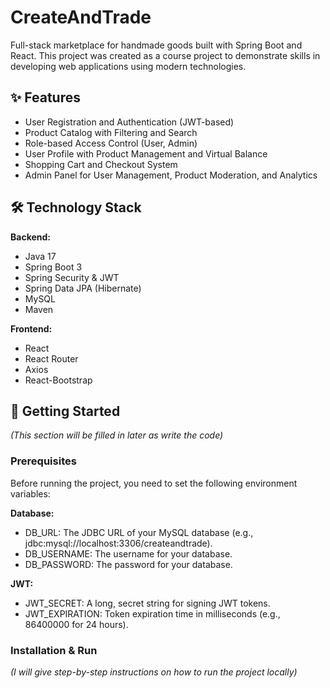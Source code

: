 # CreateAndTrade
Full-stack marketplace for handmade goods built with Spring Boot and React. This project was created as a course project to demonstrate skills in developing web applications using modern technologies.

## ✨ Features

- User Registration and Authentication (JWT-based)
- Product Catalog with Filtering and Search
- Role-based Access Control (User, Admin)
- User Profile with Product Management and Virtual Balance
- Shopping Cart and Checkout System
- Admin Panel for User Management, Product Moderation, and Analytics

## 🛠️ Technology Stack

**Backend:**
- Java 17
- Spring Boot 3
- Spring Security & JWT
- Spring Data JPA (Hibernate)
- MySQL
- Maven

**Frontend:**
- React
- React Router
- Axios
- React-Bootstrap

## 🚀 Getting Started

*(This section will be filled in later as write the code)*

### Prerequisites

Before running the project, you need to set the following environment variables:

**Database:**
- DB_URL: The JDBC URL of your MySQL database
(e.g., jdbc:mysql://localhost:3306/createandtrade).
- DB_USERNAME: The username for your database.
- DB_PASSWORD: The password for your database.

**JWT:**

- JWT_SECRET: A long, secret string for signing JWT tokens.
- JWT_EXPIRATION: Token expiration time in milliseconds (e.g., 86400000 for 24 hours).

### Installation & Run

*(I will give step-by-step instructions on how to run the project locally)*
